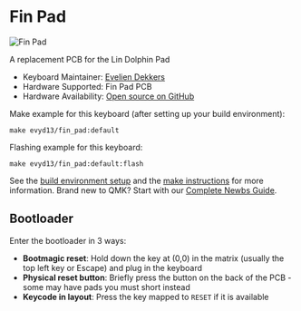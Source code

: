 # Fin Pad

![Fin Pad](https://i.imgur.com/OC5O2SZ.png)

A replacement PCB for the Lin Dolphin Pad

* Keyboard Maintainer: [Evelien Dekkers](https://github.com/evyd13)
* Hardware Supported: Fin Pad PCB
* Hardware Availability: [Open source on GitHub](https://github.com/evyd13/fin-pad)

Make example for this keyboard (after setting up your build environment):

    make evyd13/fin_pad:default

Flashing example for this keyboard:

    make evyd13/fin_pad:default:flash

See the [build environment setup](https://docs.qmk.fm/#/getting_started_build_tools) and the [make instructions](https://docs.qmk.fm/#/getting_started_make_guide) for more information. Brand new to QMK? Start with our [Complete Newbs Guide](https://docs.qmk.fm/#/newbs).

## Bootloader

Enter the bootloader in 3 ways:

* **Bootmagic reset**: Hold down the key at (0,0) in the matrix (usually the top left key or Escape) and plug in the keyboard
* **Physical reset button**: Briefly press the button on the back of the PCB - some may have pads you must short instead
* **Keycode in layout**: Press the key mapped to `RESET` if it is available
